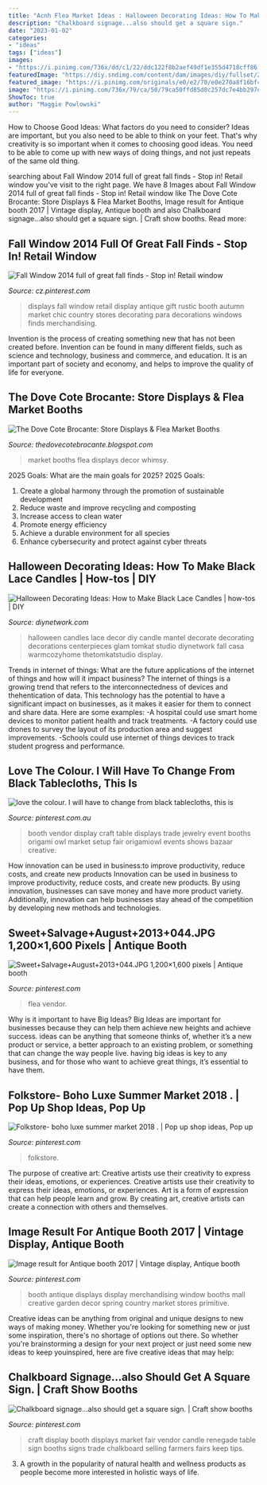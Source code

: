 ```yaml
---
title: "Acnh Flea Market Ideas : Halloween Decorating Ideas: How To Make Black Lace Candles"
description: "Chalkboard signage...also should get a square sign."
date: "2023-01-02"
categories:
- "ideas"
tags: ["ideas"]
images:
- "https://i.pinimg.com/736x/dd/c1/22/ddc122f8b2aef49df1e355d4718cff86.jpg"
featuredImage: "https://diy.sndimg.com/content/dam/images/diy/fullset/2015/8/27/2/CI-Rennai-Hoefer_Halloween-Glam-mantel-lace-candles-after1.JPG.rend.hgtvcom.1280.1920.suffix/1440686671795.jpeg"
featured_image: "https://i.pinimg.com/originals/e0/e2/70/e0e270a8f16bf4659a8fc7f5423af7f0.jpg"
image: "https://i.pinimg.com/736x/79/ca/50/79ca50ffd85d8c257dc7e4bb297d839d--vendor-table-vendor-booth-ideas-display.jpg"
ShowToc: true
author: "Maggie Powlowski"
---
```



How to Choose Good Ideas: What factors do you need to consider?
Ideas are important, but you also need to be able to think on your feet. That's why creativity is so important when it comes to choosing good ideas. You need to be able to come up with new ways of doing things, and not just repeats of the same old thing.

	

		
searching about Fall Window 2014 full of great fall finds - Stop in! Retail window you've visit to the right page. We have 8 Images about Fall Window 2014 full of great fall finds - Stop in! Retail window like The Dove Cote Brocante: Store Displays &amp; Flea Market Booths, Image result for Antique booth 2017 | Vintage display, Antique booth and also Chalkboard signage...also should get a square sign. | Craft show booths. Read more:
		
    
## Fall Window 2014 Full Of Great Fall Finds - Stop In! Retail Window

<img loading=lazy src="https://i.pinimg.com/originals/e0/e2/70/e0e270a8f16bf4659a8fc7f5423af7f0.jpg" onerror="this.onerror=null;this.src='https://tse2.mm.bing.net/th?id=OIP.BMqtgJ4KbbRaHGGPq8FbJQHaKM&amp;pid=15.1';" alt="Fall Window 2014 full of great fall finds - Stop in! Retail window">

_Source: cz.pinterest.com_

>displays fall window retail display antique gift rustic booth autumn market chic country stores decorating para decorations windows finds merchandising. 

	

Invention is the process of creating something new that has not been created before. Invention can be found in many different fields, such as science and technology, business and commerce, and education. It is an important part of society and economy, and helps to improve the quality of life for everyone.

    
## The Dove Cote Brocante: Store Displays &amp; Flea Market Booths

<img loading=lazy src="https://4.bp.blogspot.com/-kbOGSE5GBR4/UB_gwhRQLYI/AAAAAAAABCg/qOvf0EBNlsw/s1600/3.jpg" onerror="this.onerror=null;this.src='https://tse1.mm.bing.net/th?id=OIP.kRd_voVbTHsoULYilbzstwAAAA&amp;pid=15.1';" alt="The Dove Cote Brocante: Store Displays &amp; Flea Market Booths">

_Source: thedovecotebrocante.blogspot.com_

>market booths flea displays decor whimsy. 

	

2025 Goals: What are the main goals for 2025?
2025 Goals: 
1. Create a global harmony through the promotion of sustainable development 
2. Reduce waste and improve recycling and composting 
3. Increase access to clean water 
4. Promote energy efficiency 
5. Achieve a durable environment for all species 
6. Enhance cybersecurity and protect against cyber threats 

    
## Halloween Decorating Ideas: How To Make Black Lace Candles | How-tos | DIY

<img loading=lazy src="https://diy.sndimg.com/content/dam/images/diy/fullset/2015/8/27/2/CI-Rennai-Hoefer_Halloween-Glam-mantel-lace-candles-after1.JPG.rend.hgtvcom.1280.1920.suffix/1440686671795.jpeg" onerror="this.onerror=null;this.src='https://tse2.mm.bing.net/th?id=OIP.x7PjxADiFiRvqqXmbI2VpgHaLH&amp;pid=15.1';" alt="Halloween Decorating Ideas: How to Make Black Lace Candles | how-tos | DIY">

_Source: diynetwork.com_

>halloween candles lace decor diy candle mantel decorate decorating decorations centerpieces glam tomkat studio diynetwork fall casa warmcozyhome thetomkatstudio display. 

	

Trends in internet of things: What are the future applications of the internet of things and how will it impact business?
The internet of things is a growing trend that refers to the interconnectedness of devices and thehentication of data. This technology has the potential to have a significant impact on businesses, as it makes it easier for them to connect and share data. Here are some examples: 
-A hospital could use smart home devices to monitor patient health and track treatments. 
-A factory could use drones to survey the layout of its production area and suggest improvements. 
-Schools could use internet of things devices to track student progress and performance.

    
## Love The Colour. I Will Have To Change From Black Tablecloths, This Is

<img loading=lazy src="https://i.pinimg.com/736x/79/ca/50/79ca50ffd85d8c257dc7e4bb297d839d--vendor-table-vendor-booth-ideas-display.jpg" onerror="this.onerror=null;this.src='https://tse4.mm.bing.net/th?id=OIP.RySKaTFhyyiC_7008QfW3gHaJ4&amp;pid=15.1';" alt="love the colour. I will have to change from black tablecloths, this is">

_Source: pinterest.com.au_

>booth vendor display craft table displays trade jewelry event booths origami owl market setup fair origamiowl events shows bazaar creative. 

	

How innovation can be used in business:to improve productivity, reduce costs, and create new products
Innovation can be used in business to improve productivity, reduce costs, and create new products. By using innovation, businesses can save money and have more product variety. Additionally, innovation can help businesses stay ahead of the competition by developing new methods and technologies.

    
## Sweet+Salvage+August+2013+044.JPG 1,200×1,600 Pixels | Antique Booth

<img loading=lazy src="https://i.pinimg.com/736x/d2/17/fe/d217fe5ced8bfb82190efc3b39c9f9fc--booth-displays-shop-displays.jpg" onerror="this.onerror=null;this.src='https://tse2.mm.bing.net/th?id=OIP.HTOl0kkdL64Ttf-I5sJXOAHaJ3&amp;pid=15.1';" alt="Sweet+Salvage+August+2013+044.JPG 1,200×1,600 pixels | Antique booth">

_Source: pinterest.com_

>flea vendor. 

	

Why is it important to have Big Ideas?
Big Ideas are important for businesses because they can help them achieve new heights and achieve success. ideas can be anything that someone thinks of, whether it’s a new product or service, a better approach to an existing problem, or something that can change the way people live. having big ideas is key to any business, and for those who want to achieve great things, it’s essential to have them.

    
## Folkstore- Boho Luxe Summer Market 2018 . | Pop Up Shop Ideas, Pop Up

<img loading=lazy src="https://i.pinimg.com/736x/dd/c1/22/ddc122f8b2aef49df1e355d4718cff86.jpg" onerror="this.onerror=null;this.src='https://tse2.mm.bing.net/th?id=OIP._rKnxLXma84BvJFAQsOo8QHaJ3&amp;pid=15.1';" alt="Folkstore- boho luxe summer market 2018 . | Pop up shop ideas, Pop up">

_Source: pinterest.com_

>folkstore. 

	

The purpose of creative art: Creative artists use their creativity to express their ideas, emotions, or experiences.
Creative artists use their creativity to express their ideas, emotions, or experiences. Art is a form of expression that can help people learn and grow. By creating art, creative artists can create a connection with others and themselves.

    
## Image Result For Antique Booth 2017 | Vintage Display, Antique Booth

<img loading=lazy src="https://i.pinimg.com/736x/2d/e8/97/2de8972945cfe1342cf4062a47e5acee--booth.jpg" onerror="this.onerror=null;this.src='https://tse4.mm.bing.net/th?id=OIP.2VZnZl8PA2NWSdebtFwJ9wHaJ4&amp;pid=15.1';" alt="Image result for Antique booth 2017 | Vintage display, Antique booth">

_Source: pinterest.com_

>booth antique displays display merchandising window booths mall creative garden decor spring country market stores primitive. 

	

Creative ideas can be anything from original and unique designs to new ways of making money. Whether you're looking for something new or just some inspiration, there's no shortage of options out there. So whether you're brainstorming a design for your next project or just need some new ideas to keep youinspired, here are five creative ideas that may help: 

    
## Chalkboard Signage...also Should Get A Square Sign. | Craft Show Booths

<img loading=lazy src="https://i.pinimg.com/736x/d1/7d/93/d17d93d1a00f17ae7915664ee189c57b--craft-show-displays-market-displays.jpg" onerror="this.onerror=null;this.src='https://tse4.mm.bing.net/th?id=OIP.U3n2L4ki8R8lwajhk8SVlwHaHa&amp;pid=15.1';" alt="Chalkboard signage...also should get a square sign. | Craft show booths">

_Source: pinterest.com_

>craft display booth displays market fair vendor candle renegade table sign booths signs trade chalkboard selling farmers fairs keep tips. 

	

3. A growth in the popularity of natural health and wellness products as people become more interested in holistic ways of life. 

